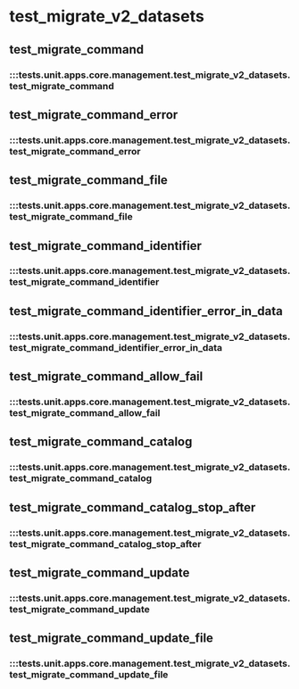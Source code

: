 # test_migrate_v2_datasets

## test_migrate_command

### :::tests.unit.apps.core.management.test_migrate_v2_datasets.test_migrate_command

## test_migrate_command_error

### :::tests.unit.apps.core.management.test_migrate_v2_datasets.test_migrate_command_error

## test_migrate_command_file

### :::tests.unit.apps.core.management.test_migrate_v2_datasets.test_migrate_command_file

## test_migrate_command_identifier

### :::tests.unit.apps.core.management.test_migrate_v2_datasets.test_migrate_command_identifier

## test_migrate_command_identifier_error_in_data

### :::tests.unit.apps.core.management.test_migrate_v2_datasets.test_migrate_command_identifier_error_in_data

## test_migrate_command_allow_fail

### :::tests.unit.apps.core.management.test_migrate_v2_datasets.test_migrate_command_allow_fail

## test_migrate_command_catalog

### :::tests.unit.apps.core.management.test_migrate_v2_datasets.test_migrate_command_catalog

## test_migrate_command_catalog_stop_after

### :::tests.unit.apps.core.management.test_migrate_v2_datasets.test_migrate_command_catalog_stop_after

## test_migrate_command_update

### :::tests.unit.apps.core.management.test_migrate_v2_datasets.test_migrate_command_update

## test_migrate_command_update_file

### :::tests.unit.apps.core.management.test_migrate_v2_datasets.test_migrate_command_update_file

